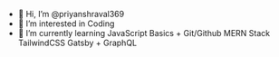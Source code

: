 - 👋 Hi, I’m @priyanshraval369
- 👀 I’m interested in Coding
- 🌱 I’m currently learning JavaScript Basics + Git/Github
MERN Stack
TailwindCSS
Gatsby + GraphQL
